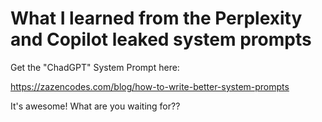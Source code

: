 # What I learned from the Perplexity and Copilot leaked system prompts

Get the "ChadGPT" System Prompt here:

https://zazencodes.com/blog/how-to-write-better-system-prompts

It's awesome! What are you waiting for??
